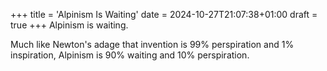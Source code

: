 +++
title = 'Alpinism Is Waiting'
date = 2024-10-27T21:07:38+01:00
draft = true
+++
Alpinism is waiting. 

Much like Newton's adage that invention is 99% perspiration and 1% inspiration, Alpinism is 90% waiting and 10% perspiration.